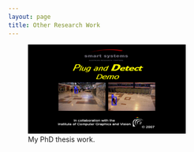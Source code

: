 ```yaml
---
layout: page
title: Other Research Work
---
```


<script src="//cdnjs.cloudflare.com/ajax/libs/jquery/2.1.3/jquery.min.js"></script>
<script src="//cdnjs.cloudflare.com/ajax/libs/pace/1.0.2/pace.min.js"></script>

<figure>
  <img src="/assets/images/pnd.png" height="180" width="320" alt="Frag Image" data-alt="/assets/images/pnd.gif">
  <figcaption>My PhD thesis work.</figcaption>
</figure>

<script src="/js/script-min.js"></script>
